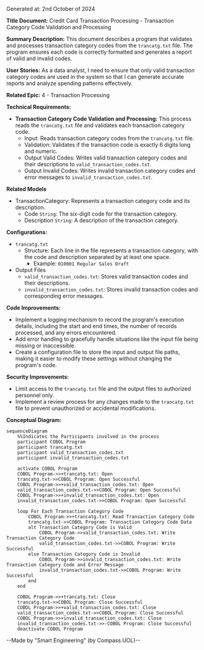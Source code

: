 Generated at: 2nd October of 2024

**Title Document:** Credit Card Transaction Processing - Transaction Category Code Validation and Processing

**Summary Description:**
This document describes a program that validates and processes transaction category codes from the `trancatg.txt` file. The program ensures each code is correctly formatted and generates a report of valid and invalid codes.

**User Stories:**
As a data analyst, I need to ensure that only valid transaction category codes are used in the system so that I can generate accurate reports and analyze spending patterns effectively.

**Related Epic:** 4 - Transaction Processing

**Technical Requirements:**

- **Transaction Category Code Validation and Processing:** This process reads the `trancatg.txt` file and validates each transaction category code.
  - Input: Reads transaction category codes from the `trancatg.txt` file.
  - Validation: Validates if the transaction code is exactly 6 digits long and numeric.
  - Output Valid Codes: Writes valid transaction category codes and their descriptions to `valid_transaction_codes.txt`.
  - Output Invalid Codes:  Writes invalid transaction category codes and error messages to `invalid_transaction_codes.txt`.

**Related Models**
- TransactionCategory: Represents a transaction category code and its description.
  - Code `String`: The six-digit code for the transaction category.
  - Description `String`: A description of the transaction category.

**Configurations:**
- `trancatg.txt`
  - Structure: Each line in the file represents a transaction category, with the code and description separated by at least one space.
    - Example: `010001 Regular Sales Draft`
- Output Files
  - `valid_transaction_codes.txt`: Stores valid transaction codes and their descriptions.
  - `invalid_transaction_codes.txt`: Stores invalid transaction codes and corresponding error messages. 

**Code Improvements:**
- Implement a logging mechanism to record the program's execution details, including the start and end times, the number of records processed, and any errors encountered.
- Add error handling to gracefully handle situations like the input file being missing or inaccessible. 
- Create a configuration file to store the input and output file paths, making it easier to modify these settings without changing the program's code.

**Security Improvements:**
- Limit access to the `trancatg.txt` file and the output files to authorized personnel only.
- Implement a review process for any changes made to the `trancatg.txt` file to prevent unauthorized or accidental modifications. 

**Conceptual Diagram:**

```mermaid
sequenceDiagram
    %%Indicates the Participants involved in the process
    participant COBOL Program
    participant trancatg.txt
    participant valid_transaction_codes.txt
    participant invalid_transaction_codes.txt

    activate COBOL Program
    COBOL Program->>+trancatg.txt: Open
    trancatg.txt->>COBOL Program: Open Successful
    COBOL Program->>+valid_transaction_codes.txt: Open
    valid_transaction_codes.txt->>COBOL Program: Open Successful
    COBOL Program->>+invalid_transaction_codes.txt: Open
    invalid_transaction_codes.txt->>COBOL Program: Open Successful

    loop For Each Transaction Category Code
        COBOL Program->>+trancatg.txt: Read Transaction Category Code
        trancatg.txt->>COBOL Program: Transaction Category Code Data
        alt Transaction Category Code is Valid
            COBOL Program->>valid_transaction_codes.txt: Write Transaction Category Code
            valid_transaction_codes.txt->>COBOL Program: Write Successful
        else Transaction Category Code is Invalid
            COBOL Program->>invalid_transaction_codes.txt: Write Transaction Category Code and Error Message
            invalid_transaction_codes.txt->>COBOL Program: Write Successful
        end
    end

    COBOL Program->>+trancatg.txt: Close
    trancatg.txt->>COBOL Program: Close Successful
    COBOL Program->>+valid_transaction_codes.txt: Close
    valid_transaction_codes.txt->>COBOL Program: Close Successful
    COBOL Program->>+invalid_transaction_codes.txt: Close
    invalid_transaction_codes.txt->>-COBOL Program: Close Successful
    deactivate COBOL Program
```

--Made by "Smart Engineering" (by Compass.UOL)--